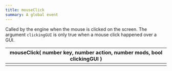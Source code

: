 ```yaml
---
title: mouseClick
summary: A global event
---
```



Called by the engine when the mouse is clicked on the screen. The argument `clickingGUI` is only true when a mouse click happened over a GUI.

| mouseClick( **number** key, **number** action, **number** mods, **bool** clickingGUI ) |
| -------------------------- |
|   |

